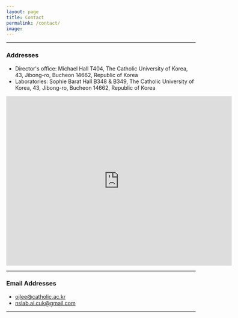 ```yaml
---
layout: page
title: Contact
permalink: /contact/
image: 
---
```


***
### Addresses

* Director's office: Michael Hall T404, The Catholic University of Korea, 43, Jibong-ro, Bucheon 14662, Republic of Korea
* Laboratories: Sophie Barat Hall B348 & B349, The Catholic University of Korea, 43, Jibong-ro, Bucheon 14662, Republic of Korea

<div class="gmap">
  <iframe src="https://www.google.com/maps/embed?pb=!1m18!1m12!1m3!1d791.4723252778355!2d126.80200158589973!3d37.48693857838225!2m3!1f0!2f0!3f0!3m2!1i1024!2i768!4f13.1!3m3!1m2!1s0x357b62c22341bd79%3A0x13730f14a1fc72e!2z6rCA7Yao66at64yA7ZWZ6rWQIOyEseyLrOq1kOyglQ!5e0!3m2!1sko!2skr!4v1651584191104!5m2!1sko!2skr" width="600" height="450" style="border:0;" allowfullscreen="" loading="lazy" referrerpolicy="no-referrer-when-downgrade"></iframe>
</div>

***
### Email Addresses

* ojlee@catholic.ac.kr
* nslab.ai.cuk@gmail.com

***

